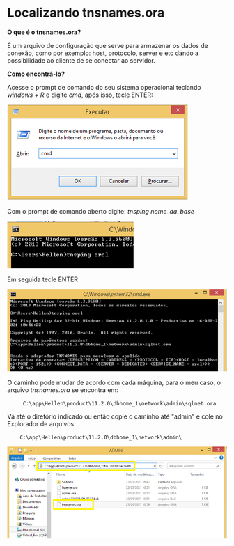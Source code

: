 # Localizando tnsnames.ora

**O que é o tnsnames.ora?**

É um arquivo de configuração que serve para armazenar os dados de conexão, como por exemplo: host, protocolo, server e etc dando a possibilidade ao cliente de se conectar ao servidor.

**Como encontrá-lo?**

Acesse o prompt de comando do seu sistema operacional teclando *windows + R* e digite *cmd*, após isso, tecle ENTER: 

![cmd](https://github.com/Hellemos/localiza-tnsnames.ora/blob/main/cmd.png)

Com o prompt de comando aberto digite: *tnsping nome_da_base*

![tnsping](https://github.com/Hellemos/localiza-tnsnames.ora/blob/main/tnsping.png)

Em seguida tecle ENTER

![tnspingorcl](https://github.com/Hellemos/localiza-tnsnames.ora/blob/main/tnspingorcl.png)

O caminho pode mudar de acordo com cada máquina, para o meu caso, o arquivo *tnsnames.ora* se encontra em:

         C:\app\Hellen\product\11.2.0\dbhome_1\network\admin\sqlnet.ora  

Vá até o diretório indicado ou então copie o caminho até "admin" e cole no Explorador de arquivos

        C:\app\Hellen\product\11.2.0\dbhome_1\network\admin\

![exp](https://github.com/Hellemos/localiza-tnsnames.ora/blob/main/exp.png)
